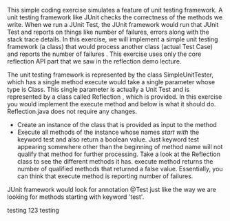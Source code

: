 This simple coding exercise simulates a feature of unit testing framework. A unit testing framework like JUnit checks the correctness of  the methods we write. When we run a JUnit Test, the JUnit framework  would run that JUnit Test and reports on things like number of failures, errors along with the stack trace details. In this exercise, we will implement  a simple unit testing framework (a class) that would process another  class (actual Test Case) and reports the number of failures . This exercise uses only the core reflection API part that we saw in the reflection demo lecture.

The unit testing framework is represented by the class SimpleUnitTester, which has a single method execute would take a single parameter whose type is Class. This single parameter is actually a Unit Test and is represented by a class called Reflection , which is provided. In this exercise you would implement the execute method and below is what it should do. Reflection.java does not require any changes.

+ Create an instance of the class that is provided as input to the method
+ Execute all methods of the instance whose names *start with* the keyword test and also return a boolean value.  Just keyword test appearing somewhere other than the beginning of  method name will not qualify that method for further processing. Take a  look at the Reflection class to see the different methods it has. execute method returns the number of qualified methods that returned a false value. Essentially, you can think that execute method is reporting number of failures.

JUnit framework would look for annotation @Test just like the way we are looking for methods starting with keyword 'test'.

testing 123 testing
